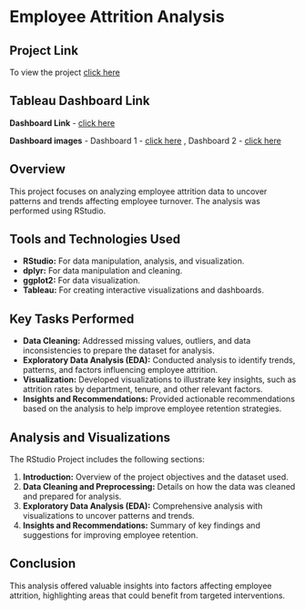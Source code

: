 # Employee Attrition Analysis

## Project Link
To view the project [click here](https://github.com/NabeelGhalib/nabeelghalib.github.io/blob/main/employee_attrition_analysis/Employee_attrition_analysis_markdown.pdf)

## Tableau Dashboard Link

**Dashboard Link** - [click here](https://public.tableau.com/views/EmployeeAttritionClean/EmployeeAttritionDashboard?:language=en-US&:sid=&:display_count=n&:origin=viz_share_link)

**Dashboard images** - Dashboard 1 - [click here](https://github.com/NabeelGhalib/nabeelghalib.github.io/blob/main/employee_attrition_analysis/Employee%20Attrition%20Dashboard%201.png) , Dashboard 2 - [click here](https://github.com/NabeelGhalib/nabeelghalib.github.io/blob/main/employee_attrition_analysis/Employee%20Attrition%20Dashboard%202.png)
   
     
## Overview
This project focuses on analyzing employee attrition data to uncover patterns and trends affecting employee turnover. The analysis was performed using RStudio.

## Tools and Technologies Used
- **RStudio:** For data manipulation, analysis, and visualization.
- **dplyr:** For data manipulation and cleaning.
- **ggplot2:** For data visualization.
- **Tableau:** For creating interactive visualizations and dashboards.

## Key Tasks Performed
- **Data Cleaning:** Addressed missing values, outliers, and data inconsistencies to prepare the dataset for analysis.
- **Exploratory Data Analysis (EDA):** Conducted analysis to identify trends, patterns, and factors influencing employee attrition.
- **Visualization:** Developed visualizations to illustrate key insights, such as attrition rates by department, tenure, and other relevant factors.
- **Insights and Recommendations:** Provided actionable recommendations based on the analysis to help improve employee retention strategies.

## Analysis and Visualizations
The RStudio Project includes the following sections:
1. **Introduction:** Overview of the project objectives and the dataset used.
2. **Data Cleaning and Preprocessing:** Details on how the data was cleaned and prepared for analysis.
3. **Exploratory Data Analysis (EDA):** Comprehensive analysis with visualizations to uncover patterns and trends.
4. **Insights and Recommendations:** Summary of key findings and suggestions for improving employee retention.

## Conclusion
This analysis offered valuable insights into factors affecting employee attrition, highlighting areas that could benefit from targeted interventions.



